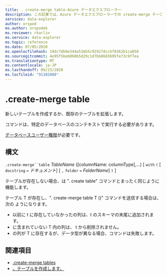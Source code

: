 ```yaml
---
title: . create-merge table-Azure データエクスプローラー
description: この記事では、Azure データエクスプローラーでの create-merge テーブルについて説明します。
services: data-explorer
author: orspod
ms.author: orspodek
ms.reviewer: rkarlin
ms.service: data-explorer
ms.topic: reference
ms.date: 07/05/2020
ms.openlocfilehash: 19dc7db9e344a516b5c92917dccbf8362b1ca858
ms.sourcegitcommit: 4e95f5beb060b5d29c1d7bb8683695fe73c9f7ea
ms.translationtype: MT
ms.contentlocale: ja-JP
ms.lasthandoff: 09/23/2020
ms.locfileid: "91102888"
---
```

# <a name="create-merge-table"></a>.create-merge table

新しいテーブルを作成するか、既存のテーブルを拡張します。 

コマンドは、特定のデータベースのコンテキストで実行する必要があります。 

[データベースユーザー権限](../management/access-control/role-based-authorization.md)が必要です。

## <a name="syntax"></a>構文

`.create-merge``table` *TableName* ([columnName: columnType],...) [ `with` `(` [ `docstring` `=` *ドキュメント*] [ `,` `folder` `=` *FolderName*] `)` ]

テーブルが存在しない場合、は ". create table" コマンドとまったく同じように機能します。

テーブル T が存在し、". create-merge table T ()" コマンドを送信する場合は、次の <columns specification> ようになります。

* <columns specification>以前に t に存在していなかったの列は、t のスキーマの末尾に追加されます。
* に含まれていない T 内の列は、 <columns specification> t から削除されません。
* の列が <columns specification> T に存在するが、データ型が異なる場合、コマンドは失敗します。

## <a name="see-also"></a>関連項目

* [.create-merge tables](create-merge-tables-command.md)
* [。テーブルを作成します。](create-table-command.md)
